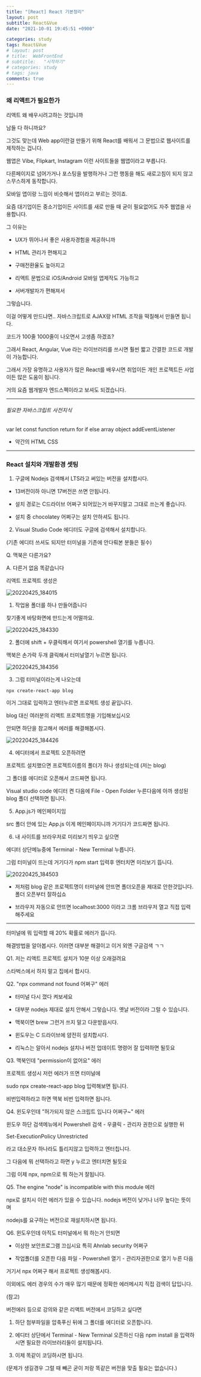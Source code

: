 ```yaml
---
title: "[React] React 기본정리"
layout: post
subtitle: React&Vue
date: "2021-10-01 19:45:51 +0900"

categories: study
tags: React&Vue
# layout: post
# title:  WebFrontEnd
# subtitle:   "시작하기"
# categories: study
# tags: java
comments: true
---
```



###  왜 리액트가 필요한가


리액트 왜 배우시려고하는 것입니까



남들 다 하니까요?

그것도 맞는데 Web app이란걸 만들기 위해 React를 배워서 그 문법으로 웹사이트를 제작하는 겁니다.











웹앱은 Vibe, Flipkart, Instagram 이런 사이트들을 웹앱이라고 부릅니다.

다른페이지로 넘어가거나 포스팅을 발행하거나 그런 행동을 해도 새로고침이 되지 않고 스무스하게 동작합니다.

모바일 앱이랑 느낌이 비슷해서 앱이라고 부르는 것이죠.









요즘 대기업이든 중소기업이든 사이트를 새로 만들 때 굳이 필요없어도 자주 웹앱을 사용합니다.

그 이유는

- UX가 뛰어나서 좋은 사용자경험을 제공하니까

- HTML 관리가 편해지고

- 구매전환율도 높아지고

- 리액트 문법으로 iOS/Android 모바일 앱제작도 가능하고

- 서버개발자가 편해져서



그렇습니다.





이걸 어떻게 만드냐면.. 자바스크립트로 AJAX랑 HTML 조작을 떡칠해서 만들면 됩니다.

코드가 100줄 1000줄이 나오면서 고생좀 하겠죠?

그래서 React, Angular, Vue 라는 라이브러리를 쓰시면 훨씬 짧고 간결한 코드로 개발이 가능합니다.



그래서 가장 유명하고 사용자가 많은 React를 배우시면 취업이든 개인 프로젝트든 사업이든 많은 도움이 됩니다.

거의 요즘 웹개발자 엔드스펙이라고 보셔도 되겠습니다.





 -------


###### 필요한 자바스크립트 사전지식



var let const
function return
for
if else
array object
addEventListener

+ 약간의 HTML CSS

-------

### React 설치와 개발환경 셋팅



1. 구글에 Nodejs 검색해서 LTS라고 써있는 버전을 설치합시다.

- 13버전이하 아니면 17버전은 쓰면 안됩니다.

- 설치 경로는 C드라이브 어쩌구 되어있는거 바꾸지말고 그대로 쓰는게 좋습니다.

- 설치 중 chocolatey 어쩌구는 설치 안하셔도 됩니다.



2. Visual Studio Code 에디터도 구글에 검색해서 설치합니다.

(기존 에디터 쓰셔도 되지만 터미널을 기존에 안다뤄본 분들은 필수)



Q. 맥북은 다른가요?

A. 다른거 없음 똑같습니다









리액트 프로젝트 생성은


![20220425_184015](/assets/20220425_184015.png)

1. 작업용 폴더를 하나 만들어줍니다

찾기좋게 바탕화면에 만드는게 어떨까요.

![20220425_184330](/assets/20220425_184330.png)

2. 폴더에 shift + 우클릭해서 여기서 powershell 열기를 누릅니다.

맥북은 손가락 두개 클릭해서 터미널열기 누르면 됩니다.

![20220425_184356](/assets/20220425_184356.png)

3. 그럼 터미널이라는게 나오는데


```
npx create-react-app blog  
```


이거 그대로 입력하고 엔터누르면 프로젝트 생성 끝입니다.

blog 대신 여러분의 리액트 프로젝트명을 기입해보십시오

안되면 하단을 참고해서 에러를 해결해봅시다.

![20220425_184426](/assets/20220425_184426.png)

4. 에디터에서 프로젝트 오픈하려면  

프로젝트 설치했으면 프로젝트이름의 폴더가 하나 생성되는데 (저는 blog)

그 폴더를 에디터로 오픈해서 코드짜면 됩니다.  

Visual studio code 에디터 켠 다음에 File - Open Folder 누른다음에 아까 생성된 blog 폴더 선택하면 됩니다.











5. App.js가 메인페이지임

src 폴더 안에 있는 App.js 이게 메인페이지니까 거기다가 코드짜면 됩니다.











6. 내 사이트를 브라우저로 미리보기 띄우고 싶으면

에디터 상단메뉴중에 Terminal - New Terminal 누릅니다.

그럼 터미널이 뜨는데 거기다가 npm start 입력후 엔터치면 미리보기 뜹니다.


![20220425_184503](/assets/20220425_184503.png)


- 저처럼 blog 같은 프로젝트명이 터미널에 안뜨면 폴더오픈을 제대로 안한것입니다. 폴더 오픈부터 잘하십쇼

- 브라우저 자동으로 안뜨면 localhost:3000 이라고 크롬 브라우저 열고 직접 입력해주세요


----------------------------------



터미널에 뭐 입력할 때 20% 확률로 에러가 뜹니다.

해결방법을 알아봅시다. 이러면 대부분 해결이고 이거 외엔 구글검색 ㄱㄱ







Q1. 저는 리액트 프로젝트 설치가 10분 이상 오래걸려요



스타벅스에서 하지 말고 집에서 합시다.









Q2. "npx command not found 어쩌구" 에러



- 터미널 다시 껐다 켜보세요

- 대부분 nodejs 제대로 설치 안해서 그렇습니다. 옛날 버전이라 그럴 수 있습니다.

- 맥북이면 brew 그런거 쓰지 말고 다운받읍시다.

- 윈도우는 C 드라이브에 얌전히 설치합시다.

- 리눅스는 알아서 nodejs 설치나 버전 업데이트 명령어 잘 입력하면 될듯요









Q3. 맥북인데 "permission이 없어요" 에러



프로젝트 생성시 저런 에러가 뜨면 터미널에

sudo npx create-react-app blog 입력해보면 됩니다.

비번입력하라고 하면 맥북 비번 입력하면 됩니다.













Q4. 윈도우인데 "허가되지 않은 스크립트 입니다 어쩌구~" 에러



윈도우 하단 검색메뉴에서 Powershell 검색 - 우클릭 - 관리자 권한으로 실행한 뒤

Set-ExecutionPolicy Unrestricted

라고 대소문자 하나라도 틀리지않고 입력하고 엔터칩니다.

그 다음에 뭐 선택하라고 하면 y 누르고 엔터치면 될듯요

그럼 이제 npx, npm으로 뭐 하는거 잘됩니다.











Q5. The engine "node" is incompatible with this module 에러



npx로 설치시 이런 에러가 있을 수 있습니다. nodejs 버전이 낮거나 너무 높다는 뜻이며

nodejs를 요구하는 버전으로 재설치하시면 됩니다.











Q6. 윈도우인데 아직도 터미널에서 뭐 하는거 안되면



- 이상한 보안프로그램 끄십시요 특히 Ahnlab security 어쩌구

- 작업폴더를 오픈한 다음 파일 - Powershell 열기 - 관리자권한으로 열기 누른 다음

거기서 npx 어쩌구 해서 프로젝트 생성해봅시다.







이외에도 에러 경우의 수가 매우 많기 때문에 정확한 에러메시지 직접 검색이 답입니다.









(참고)

버전에러 등으로 강의와 같은 리액트 버전에서 코딩하고 싶다면

1. 하단 첨부파일을 압축푸신 뒤에 그 폴더를 에디터로 오픈합니다.

2. 에디터 상단에서 Terminal - New Terminal 오픈하신 다음 npm install 을 입력하시면 필요한 라이브러리들이 설치됩니다.

3. 이제 똑같이 코딩하시면 됩니다.

(문제가 생길경우 그럴 때 빼곤 굳이 저랑 똑같은 버전을 맞출 필요는 없습니다.)
